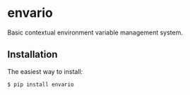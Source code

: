 envario
=======

Basic contextual environment variable management system. 


Installation
------------

The easiest way to install:

```bash
$ pip install envario
```
